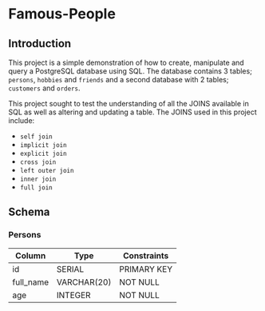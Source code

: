 <h1>Famous-People</h1>

<h2>Introduction</h2>

This project is a simple demonstration of how to create, manipulate and query a PostgreSQL database using SQL. The database contains 3 tables; `persons`, `hobbies` and `friends` and a second database with 2 tables; `customers` and `orders`.

This project sought to test the understanding of all the JOINS available in SQL as well as altering and updating a table. 
The JOINS used in this project include:

- `self join`
- `implicit join`
- `explicit join`
- `cross join`
- `left outer join`
- `inner join`
- `full join`

<h2>Schema</h2>

<h3>Persons</h3>

<center>
    
<table style="margin: 0 auto;">
   <thead>
      <tr>
          <th>Column</th>
         <th>Type</th>
         <th>Constraints</th>
      </tr>
   </thead>
   <tbody>
      <tr>
         <td>id</td>
         <td>SERIAL</td>
         <td>PRIMARY KEY</td>
      </tr>
      <tr>
         <td>full_name</td>
         <td>VARCHAR(20)</td>
         <td>NOT NULL</td>
      </tr>
      <tr>
         <td>age</td>
         <td>INTEGER</td>
         <td>NOT NULL</td>
      </tr>
   </tbody>
</table>
    
</center>
